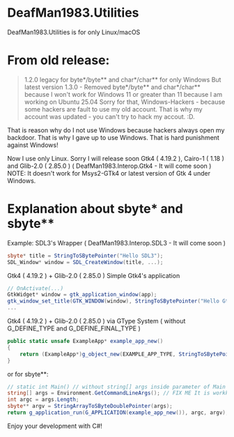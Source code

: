 # DeafMan1983.Utilities
DeafMan1983.Utilities is for only Linux/macOS

# From old release: 
> 1.2.0 legacy for byte*/byte** and char*/char** for only Windows
But latest version 1.3.0 - Removed byte*/byte** and char*/char** because I won't work for Windows 11 or greater than 11 because I am working on Ubuntu 25.04 Sorry for that, Windows-Hackers - because some hackers are fault to use my old account. That is why my account was updated - you can't try to hack my accout. :D.

That is reason why do I not use Windows because hackers always open my backdoor. That is why I gave up to use Windows. That is hard punishment against Windows!

Now I use only Linux. Sorry I will release soon Gtk4 ( 4.19.2 ), Cairo-1 ( 1.18 ) and Glib-2.0 ( 2.85.0 ) ( DeafMan1983.Interop.Gtk4 - It will come soon )
NOTE: It doesn't work for Msys2-GTk4 or latest version of Gtk 4 under Windows.

# Explanation about sbyte* and sbyte**

Example:
SDL3's Wrapper ( DeafMan1983.Interop.SDL3 - It will come soon )
```cs
sbyte* title = StringToSBytePointer("Hello SDL3");
SDL_Window* window = SDL_CreateWindow(title, ...);
```

Gtk4 ( 4.19.2 ) + Glib-2.0 ( 2.85.0 ) Simple Gtk4's application
```cs
// OnActivate(...)
GtkWidget* window = gtk_application_window(app);
gtk_window_set_title(GTK_WINDOW(window), StringToSBytePointer("Hello Gtk4"));
...
```
Gtk4 ( 4.19.2 ) + Glib-2.0 ( 2.85.0 ) via GType System ( without G_DEFINE_TYPE and G_DEFINE_FINAL_TYPE )
```cs
public static unsafe ExampleApp* example_app_new()
{
    return (ExampleApp*)g_object_new(EXAMPLE_APP_TYPE, StringToSBytePointer("application-id"), StringToSBytePointer("org.gtk.exampleapp"), StringToSBytePointer("flags"), GApplicationFlags.G_APPLICATION_HANDLES_OPEN, null);
}
```
or for sbyte**:
```cs
// static int Main() // without string[] args inside parameter of Main because Gtk4 went wrong... if y<ou work GType System.
string[] args = Environment.GetCommandLineArgs(); // FIX ME It is workking perfectly.
int argc = args.Length;
sbyte** argv = StringArrayToSByteDoublePointer(args);
return g_application_run(G_APPLICATION(example_app_new()), argc, argv);
```

Enjoy your development with C#!
